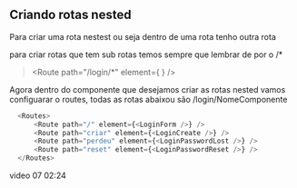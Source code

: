 ## Criando rotas nested

Para criar uma rota nestest ou seja dentro de uma rota tenho outra rota

para criar rotas que tem sub rotas temos sempre que lembrar de por o /*
> <Route path="/login/*" element={ <Login /> } />

Agora dentro do componente que desejamos criar as rotas nested vamos configuarar o routes, todas as rotas abaixou são /login/NomeComponente

``` javascript
  <Routes>
      <Route path="/" element={<LoginForm />} />
      <Route path="criar" element={<LoginCreate />} />
      <Route path="perdeu" element={<LoginPasswordLost />} />
      <Route path="reset" element={<LoginPasswordReset />} />
  </Routes>
```

video 07 02:24